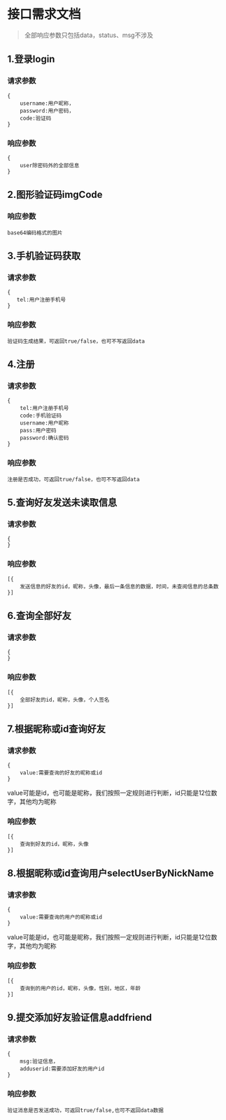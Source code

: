 # 接口需求文档

>全部响应参数只包括data，status、msg不涉及

## 1.登录login
### 请求参数
```
{
    username:用户昵称，
    password:用户密码，
    code:验证码
}
```
### 响应参数
```
{
    user除密码外的全部信息
}
```
## 2.图形验证码imgCode
### 响应参数
```
base64编码格式的图片
```
## 3.手机验证码获取
### 请求参数
```
{
   tel:用户注册手机号
}
```
### 响应参数
```
验证码生成结果，可返回true/false，也可不写返回data
```
## 4.注册
### 请求参数
```
{
    tel:用户注册手机号
    code:手机验证码
    username:用户昵称
    pass:用户密码
    password:确认密码
}
```
### 响应参数
```
注册是否成功，可返回true/false，也可不写返回data
```
## 5.查询好友发送未读取信息
### 请求参数
```
{
}
```
### 响应参数
```
[{
    发送信息的好友的id，昵称，头像，最后一条信息的数据，时间，未查阅信息的总条数
}]
```
## 6.查询全部好友
### 请求参数
```
{
}
```
### 响应参数
```
[{
    全部好友的id，昵称，头像，个人签名
}]
```
## 7.根据昵称或id查询好友
### 请求参数
```
{
    value:需要查询的好友的昵称或id
}
```
value可能是id，也可能是昵称，我们按照一定规则进行判断，id只能是12位数字，其他均为昵称

### 响应参数
```
[{
    查询到好友的id，昵称，头像
}]
```
## 8.根据昵称或id查询用户selectUserByNickName
### 请求参数
```
{
    value:需要查询的用户的昵称或id
}
```
value可能是id，也可能是昵称，我们按照一定规则进行判断，id只能是12位数字，其他均为昵称

### 响应参数
```
[{
    查询到的用户的id，昵称，头像，性别，地区，年龄
}]
```
## 9.提交添加好友验证信息addfriend
### 请求参数
```
{
    msg:验证信息，
    adduserid:需要添加好友的用户id
}
```


### 响应参数
```
验证消息是否发送成功，可返回true/false,也可不返回data数据
```
